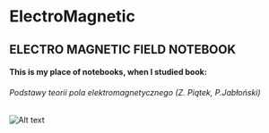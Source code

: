 # ElectroMagnetic 

## ELECTRO MAGNETIC FIELD NOTEBOOK

#### This is my place of notebooks, when I studied book:
###### Podstawy teorii pola elektromagnetycznego (Z. Piątek, P.Jabłoński)



![Alt text](https://www.ksiegarniatechniczna.com.pl/media/products/9d08883b3447250277a79fca7af43da8/images/thumbnail/big_Podstawy-teorii-pola-elektromagnetycznego.jpg?lm=1616243942)
